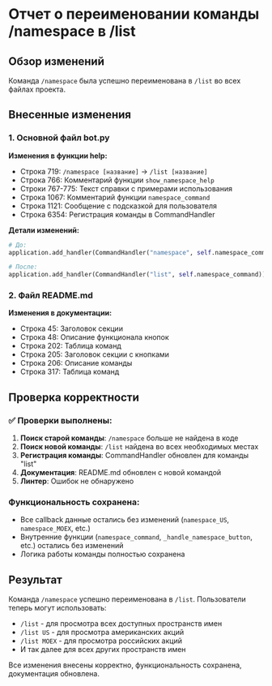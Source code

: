 # Отчет о переименовании команды /namespace в /list

## Обзор изменений

Команда `/namespace` была успешно переименована в `/list` во всех файлах проекта.

## Внесенные изменения

### 1. Основной файл bot.py

**Изменения в функции help:**
- Строка 719: `/namespace [название]` → `/list [название]`
- Строка 766: Комментарий функции `show_namespace_help`
- Строки 767-775: Текст справки с примерами использования
- Строка 1067: Комментарий функции `namespace_command`
- Строка 1121: Сообщение с подсказкой для пользователя
- Строка 6354: Регистрация команды в CommandHandler

**Детали изменений:**
```python
# До:
application.add_handler(CommandHandler("namespace", self.namespace_command))

# После:
application.add_handler(CommandHandler("list", self.namespace_command))
```

### 2. Файл README.md

**Изменения в документации:**
- Строка 45: Заголовок секции
- Строка 48: Описание функционала кнопок
- Строка 202: Таблица команд
- Строка 205: Заголовок секции с кнопками
- Строка 206: Описание команды
- Строка 317: Таблица команд

## Проверка корректности

### ✅ Проверки выполнены:

1. **Поиск старой команды**: `/namespace` больше не найдена в коде
2. **Поиск новой команды**: `/list` найдена во всех необходимых местах
3. **Регистрация команды**: CommandHandler обновлен для команды "list"
4. **Документация**: README.md обновлен с новой командой
5. **Линтер**: Ошибок не обнаружено

### Функциональность сохранена:

- Все callback данные остались без изменений (`namespace_US`, `namespace_MOEX`, etc.)
- Внутренние функции (`namespace_command`, `_handle_namespace_button`, etc.) остались без изменений
- Логика работы команды полностью сохранена

## Результат

Команда `/namespace` успешно переименована в `/list`. Пользователи теперь могут использовать:
- `/list` - для просмотра всех доступных пространств имен
- `/list US` - для просмотра американских акций
- `/list MOEX` - для просмотра российских акций
- И так далее для всех других пространств имен

Все изменения внесены корректно, функциональность сохранена, документация обновлена.
